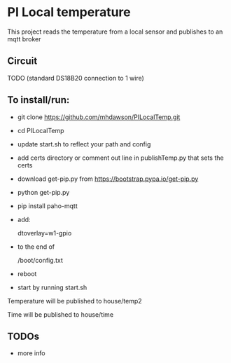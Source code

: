 # PI Local temperature

This project reads the temperature from a local sensor and publishes
to an mqtt broker 

## Circuit

TODO (standard DS18B20 connection to 1 wire)


## To install/run:
+ git clone https://github.com/mhdawson/PILocalTemp.git

+ cd PILocalTemp

+ update start.sh to reflect your path and config

+ add certs directory or comment out line in publishTemp.py that sets the certs

+ download get-pip.py from https://bootstrap.pypa.io/get-pip.py

+ python get-pip.py

+ pip install paho-mqtt

+ add:

    dtoverlay=w1-gpio
    
+ to the end of

   /boot/config.txt
   
+ reboot

+ start by running start.sh

Temperature will be published to house/temp2

Time will be published to house/time


## TODOs
- more info  


